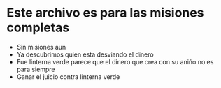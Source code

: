 # Este archivo es para las misiones completas

* Sin misiones aun
* Ya descubrimos quien esta desviando el dinero
* Fue linterna verde parece que el dinero que crea con su aniño no es para siempre
* Ganar el juicio contra linterna verde